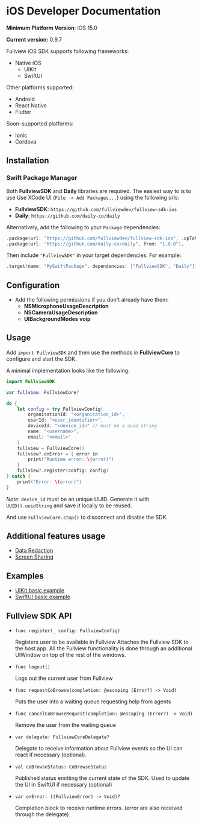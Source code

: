 # iOS Developer Documentation

**Minimum Platform Version**: iOS 15.0

**Current version:** 0.9.7

Fullview iOS SDK supports following frameworks:

- Native iOS
  - UIKit
  - SwiftUI

Other platforms supported:

  - Android
  - React Native
  - Flutter

Soon-supported platforms:

  - Ionic
  - Cordova


## Installation

### Swift Package Manager

Both **FullviewSDK** and **Daily** libraries are required. The easiest way to is to use Use XCode UI (`File -> Add Packages...`) using the following urls:

- **FullviewSDK**: `https://github.com/fullviewdev/fullview-sdk-ios`
- **Daily**: `https://github.com/daily-co/daily`

Alternatively, add the following to your `Package` dependencies:

```swift
.package(url: "https://github.com/fullviewdev/fullview-sdk-ios", .upToNextMinor(from: "1.0.0")),
.package(url: "https://github.com/daily-co/daily", from: "1.0.0"),
```

Then include `"FullviewSDK"` in your target dependencies. For example:

```swift
.target(name: "MySwiftPackage", dependencies: ["FullviewSDK", "Daily"]),
```

## Configuration

- Add the following permissions if you don't already have them:
	- **NSMicrophoneUsageDescription**
	- **NSCameraUsageDescription**
	- **UIBackgroundModes** **voip**


## Usage

Add `import FullviewSDK` and then use the methods in **FullviewCore** to configure and start the SDK.

A minimal implementation looks like the following:

```swift
import FullviewSDK

var fullview: FullviewCore?

do {
    let config = try FullviewConfig(
        organisationId: "<organisation_id>",
        userId: "<user_identifier>",
        deviceId: "<device_id>" // must be a uuid string
        name: "<username>",
        email: "<email>"
    )
    fullview = FullviewCore()
    fullview?.onError = { error in
        print("Runtime error: \(error)")
    }
    fullview?.register(config: config)
} catch {
    print("Error: \(error)")
}
```
*Note*: `device_id` must be an unique UUID. Generate it with `UUID().uuidString` and save it locally to be reused.

And use `FullviewCore.stop()` to disconnect and disable the SDK.
 
## Additional features usage
- [Data Redaction](data_redaction.md)
- [Screen Sharing](screen_share.md)
 
 
## Examples
- [UIKit basic example](examples/UIKit)
- [SwiftUI basic example](examples/SwiftUI)

## Fullview SDK API

- `func register(_ config: FullviewConfig)`

	Registers user to be available in Fullview
   Attaches the Fullview SDK to the host app. All the Fullview functionality is done through an additional UIWindow on top of the rest of the windows.


- `func logout()`

	Logs out the current user from Fullview

- `func requestCoBrowse(completion: @escaping (Error?) -> Void)`

	Puts the user into a waiting queue requesting help from agents

- `func cancelCoBrowseRequest(completion: @escaping (Error?) -> Void)`

	Remove the user from the waiting queue

- `var delegate: FullviewCoreDelegate?`

	Delegate to receive information about Fullview events so the UI can react if necessary (optional).

- `val coBrowseStatus: CoBrowseStatus`

	Published status emitting the current state of the SDK. Used to update the UI in SwiftUI if necessary (optional)
	
- `var onError: ((FullviewError) -> Void)?`

	Completion block to receive runtime errors. (error are also received through the delegate)